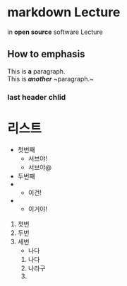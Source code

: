 # markdown Lecture
in **__open source__** software Lecture  
## How to emphasis
This is **a** paragraph.  
This is ***another*** ~paragraph.~

### last header chlid


# 리스트
- 첫번째
  + 서브야!
  + 서브야@
- 두번째
- + 이건!
-   - 이거야!

1. 첫번
2. 두번
3. 세번
    + 나다
    1. 나다
    2. 나라구
    3. 
